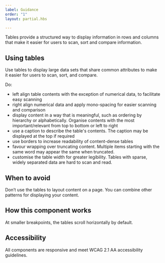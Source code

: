 ```yaml
---
label: Guidance
order: "1"
layout: partial.hbs

---
```

Tables provide a structured way to display information in rows and columns that make it easier for users to scan, sort and compare information.

## Using tables

Use tables to display large data sets that share common attributes to make it easier for users to scan, sort, and compare.

Do:

* left align table contents with the exception of numerical data, to facilitate easy scanning
* right align numerical data and apply mono-spacing for easier scanning and comparison
* display content in a way that is meaningful, such as ordering by hierarchy or alphabetically. Organise contents with the most important/relevant from top to bottom or left to right
* use a caption to describe the table's contents. The caption may be displayed at the top if required
* use borders to increase readability of content-dense tables
* favour wrapping over truncating content. Multiple items starting with the same word may appear the same when truncated.
* customise the table width for greater legibility. Tables with sparse, widely separated data are hard to scan and read.

## When to avoid

Don’t use the tables to layout content on a page. You can combine other patterns for displaying your content.

## How this component works

At smaller breakpoints, the tables scroll horizontally by default.

## Accessibility

All components are responsive and meet WCAG 2.1 AA accessibility guidelines.